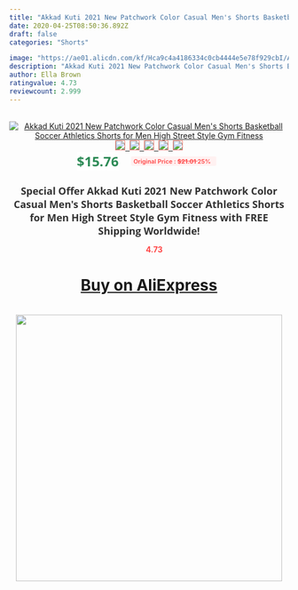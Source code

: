```yaml
---
title: "Akkad Kuti 2021 New Patchwork Color Casual Men's Shorts Basketball Soccer Athletics Shorts for Men High Street Style Gym Fitness"
date: 2020-04-25T08:50:36.892Z
draft: false
categories: "Shorts"

image: "https://ae01.alicdn.com/kf/Hca9c4a4186334c0cb4444e5e78f929cbI/Akkad-Kuti-2021-New-Patchwork-Color-Casual-Men-s-Shorts-Basketball-Soccer-Athletics-Shorts-for-Men.jpg"
description: "Akkad Kuti 2021 New Patchwork Color Casual Men's Shorts Basketball Soccer Athletics Shorts for Men High Street Style Gym Fitness"
author: Ella Brown
ratingvalue: 4.73
reviewcount: 2.999
---
```

<br>
<div style="text-align: center;">
<a href="https://s.click.aliexpress.com/e/_ANYeT3" target="_blank" rel="nofollow noopener noreferrer"><img alt="Akkad Kuti 2021 New Patchwork Color Casual Men's Shorts Basketball Soccer Athletics Shorts for Men High Street Style Gym Fitness" class="magnifier-image" src="https://ae01.alicdn.com/kf/Hca9c4a4186334c0cb4444e5e78f929cbI/Akkad-Kuti-2021-New-Patchwork-Color-Casual-Men-s-Shorts-Basketball-Soccer-Athletics-Shorts-for-Men.jpg_640x640.jpg">
<br>
<img style="border:1px solid salmon" src="https://ae01.alicdn.com/kf/Hca9c4a4186334c0cb4444e5e78f929cbI/Akkad-Kuti-2021-New-Patchwork-Color-Casual-Men-s-Shorts-Basketball-Soccer-Athletics-Shorts-for-Men.jpg_120x120.jpg">&nbsp;&nbsp;<img style="border:1px solid salmon" src="https://ae01.alicdn.com/kf/Hb7dfd7f421054c73b85e8efb805cfb00K/Akkad-Kuti-2021-New-Patchwork-Color-Casual-Men-s-Shorts-Basketball-Soccer-Athletics-Shorts-for-Men.jpg_120x120.jpg">&nbsp;&nbsp;<img style="border:1px solid salmon" src="https://ae01.alicdn.com/kf/Hc8ad27cb9cd143fd99050e73604a29f1i/Akkad-Kuti-2021-New-Patchwork-Color-Casual-Men-s-Shorts-Basketball-Soccer-Athletics-Shorts-for-Men.jpg_120x120.jpg">&nbsp;&nbsp;<img style="border:1px solid salmon" src="https://ae01.alicdn.com/kf/Hc9f7e8d3525e4c1880a2bd37ff2007f8l/Akkad-Kuti-2021-New-Patchwork-Color-Casual-Men-s-Shorts-Basketball-Soccer-Athletics-Shorts-for-Men.jpg_120x120.jpg">&nbsp;&nbsp;<img style="border:1px solid salmon" src="https://ae01.alicdn.com/kf/H3dde967453e9499e8777d87f3f7e334fy/Akkad-Kuti-2021-New-Patchwork-Color-Casual-Men-s-Shorts-Basketball-Soccer-Athletics-Shorts-for-Men.jpg_120x120.jpg"></a></div><br0>
<div style="text-align: center;"><span style="background-color: white; border: 0px; box-sizing: border-box; color: seagreen; display: inline-block; font-family: &quot;open sans&quot; , &quot;arial&quot; , &quot;helvetica&quot; , sans-serif , &quot;heiti&quot;; font-size: 24px; font-stretch: inherit; font-weight: 700; line-height: inherit; margin: 0px 10px 0px 0px; padding: 0px; vertical-align: middle;">$15.76 </span>
<span style="background: rgb(255 , 241 , 241); border-radius: 3px; border: 0px; box-sizing: border-box; color: #ff4747; display: inline-block; font-family: inherit; font-size: 12px; font-stretch: inherit; font-style: inherit; font-variant: inherit; font-weight: 600; line-height: inherit; margin: 0px; padding: 2px 5px; transform: scale(0.9); vertical-align: middle;">Original Price : <b style="text-decoration: line-through;">$21.01 </b> 25%&nbsp;&nbsp;</span></div>
<h1 style="color: #333333; display: inline-block; font-family: &quot;open sans&quot; , &quot;arial&quot; , &quot;helvetica&quot; , sans-serif , &quot;heiti&quot;; font-size: 18px; font-stretch: inherit; font-weight: 700; text-align: center;">Special Offer Akkad Kuti 2021 New Patchwork Color Casual Men's Shorts Basketball Soccer Athletics Shorts for Men High Street Style Gym Fitness with FREE Shipping Worldwide!</h1>
<div style="color: #ff4747; text-align: center;">
<img src="https://4.bp.blogspot.com/-M0ZcTcb-5uY/XleCXlxnR4I/AAAAAAAAAEc/OrjgMkXV1oMQFaCRZj5HQwOCBcu3w1FegCPcBGAYYCw/s1600/star.png" style="height: 15px;">&nbsp;<b>4.73</b></div>
<div class="button_cont" align="center"><a class="buynow_a" href="https://s.click.aliexpress.com/e/_ANYeT3" target="_blank" rel="nofollow noopener noreferrer"><H1>Buy on AliExpress</H1></a></div><br>
<div class="separator" style="clear: both; text-align: center;">
<img src="https://lh3.googleusercontent.com/-pTy5HemUv9M/XlePHvY0dAI/AAAAAAAAAE4/0nX5iRUoIWY8eMW9Dpxeirr157OZliDIgCLcBGAsYHQ/s1600/badge.gif" width="480">
</div>
